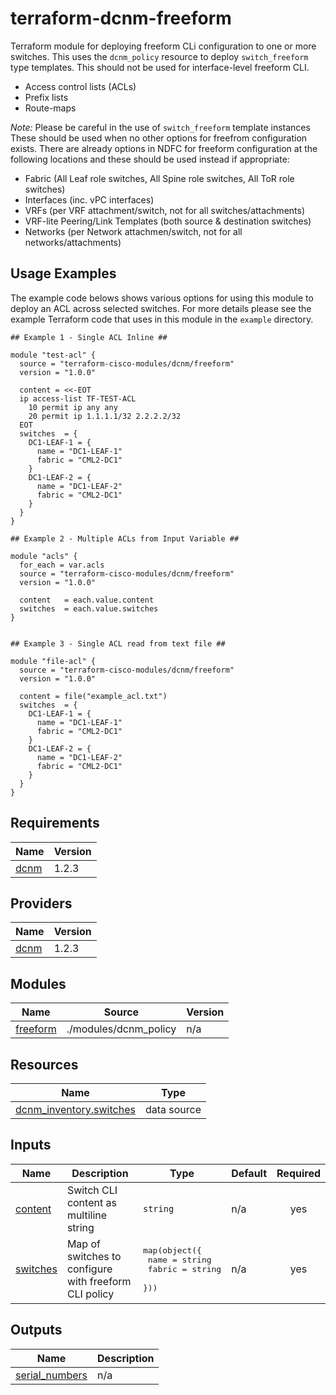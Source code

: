 # terraform-dcnm-freeform
Terraform module for deploying freeform CLi configuration to one or more switches.  This uses the `dcnm_policy` resource to deploy `switch_freeform` type templates. This should not be used for interface-level freeform CLI.  

* Access control lists (ACLs)
* Prefix lists
* Route-maps

*Note:* Please be careful in the use of `switch_freeform` template instances  These should be used when no other options for freefrom configuration exists.  There are already options in NDFC for freeform configuration at the following locations and these should be used instead if appropriate:
- Fabric (All Leaf role switches, All Spine role switches, All ToR role switches)
- Interfaces (inc. vPC interfaces)
- VRFs (per VRF attachment/switch, not for all switches/attachments)
- VRF-lite Peering/Link Templates (both source & destination switches)
- Networks (per Network attachmen/switch, not for all networks/attachments)

## Usage Examples
The example code belows shows various options for using this module to deploy an ACL across selected switches.  For more details please see the example Terraform code that uses in this module in the `example` directory.

```hcl
## Example 1 - Single ACL Inline ##

module "test-acl" {
  source = "terraform-cisco-modules/dcnm/freeform"
  version = "1.0.0"

  content = <<-EOT
  ip access-list TF-TEST-ACL
    10 permit ip any any
    20 permit ip 1.1.1.1/32 2.2.2.2/32
  EOT
  switches  = {
    DC1-LEAF-1 = {
      name = "DC1-LEAF-1"
      fabric = "CML2-DC1"
    }
    DC1-LEAF-2 = {
      name = "DC1-LEAF-2"
      fabric = "CML2-DC1"
    }
  }
}

## Example 2 - Multiple ACLs from Input Variable ##

module "acls" {
  for_each = var.acls
  source = "terraform-cisco-modules/dcnm/freeform"
  version = "1.0.0"

  content   = each.value.content
  switches  = each.value.switches
}


## Example 3 - Single ACL read from text file ##

module "file-acl" {
  source = "terraform-cisco-modules/dcnm/freeform"
  version = "1.0.0"

  content = file("example_acl.txt")
  switches  = {
    DC1-LEAF-1 = {
      name = "DC1-LEAF-1"
      fabric = "CML2-DC1"
    }
    DC1-LEAF-2 = {
      name = "DC1-LEAF-2"
      fabric = "CML2-DC1"
    }
  }
}
```

<!-- BEGIN_TF_DOCS -->
## Requirements

| Name | Version |
|------|---------|
| <a name="requirement_dcnm"></a> [dcnm](#requirement\_dcnm) | 1.2.3 |

## Providers

| Name | Version |
|------|---------|
| <a name="provider_dcnm"></a> [dcnm](#provider\_dcnm) | 1.2.3 |

## Modules

| Name | Source | Version |
|------|--------|---------|
| <a name="module_freeform"></a> [freeform](#module\_freeform) | ./modules/dcnm_policy | n/a |

## Resources

| Name | Type |
|------|------|
| [dcnm_inventory.switches](https://registry.terraform.io/providers/CiscoDevNet/dcnm/1.2.3/docs/data-sources/inventory) | data source |

## Inputs

| Name | Description | Type | Default | Required |
|------|-------------|------|---------|:--------:|
| <a name="input_content"></a> [content](#input\_content) | Switch CLI content as multiline string | `string` | n/a | yes |
| <a name="input_switches"></a> [switches](#input\_switches) | Map of switches to configure with freeform CLI policy | <pre>map(object({<br>    name    = string<br>    fabric  = string<br>  }))</pre> | n/a | yes |

## Outputs

| Name | Description |
|------|-------------|
| <a name="output_serial_numbers"></a> [serial\_numbers](#output\_serial\_numbers) | n/a |
<!-- END_TF_DOCS -->

